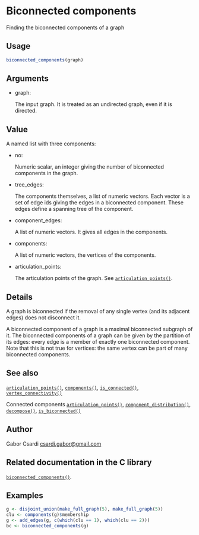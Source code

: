 # Biconnected components

Finding the biconnected components of a graph

## Usage

``` r
biconnected_components(graph)
```

## Arguments

- graph:

  The input graph. It is treated as an undirected graph, even if it is
  directed.

## Value

A named list with three components:

- no:

  Numeric scalar, an integer giving the number of biconnected components
  in the graph.

- tree_edges:

  The components themselves, a list of numeric vectors. Each vector is a
  set of edge ids giving the edges in a biconnected component. These
  edges define a spanning tree of the component.

- component_edges:

  A list of numeric vectors. It gives all edges in the components.

- components:

  A list of numeric vectors, the vertices of the components.

- articulation_points:

  The articulation points of the graph. See
  [`articulation_points()`](https://r.igraph.org/reference/articulation_points.md).

## Details

A graph is biconnected if the removal of any single vertex (and its
adjacent edges) does not disconnect it.

A biconnected component of a graph is a maximal biconnected subgraph of
it. The biconnected components of a graph can be given by the partition
of its edges: every edge is a member of exactly one biconnected
component. Note that this is not true for vertices: the same vertex can
be part of many biconnected components.

## See also

[`articulation_points()`](https://r.igraph.org/reference/articulation_points.md),
[`components()`](https://r.igraph.org/reference/components.md),
[`is_connected()`](https://r.igraph.org/reference/components.md),
[`vertex_connectivity()`](https://r.igraph.org/reference/vertex_connectivity.md)

Connected components
[`articulation_points()`](https://r.igraph.org/reference/articulation_points.md),
[`component_distribution()`](https://r.igraph.org/reference/components.md),
[`decompose()`](https://r.igraph.org/reference/decompose.md),
[`is_biconnected()`](https://r.igraph.org/reference/is_biconnected.md)

## Author

Gabor Csardi <csardi.gabor@gmail.com>

## Related documentation in the C library

[`biconnected_components()`](https://igraph.org/c/html/0.10.17/igraph-Structural.html#igraph_biconnected_components).

## Examples

``` r
g <- disjoint_union(make_full_graph(5), make_full_graph(5))
clu <- components(g)$membership
g <- add_edges(g, c(which(clu == 1), which(clu == 2)))
bc <- biconnected_components(g)
```
